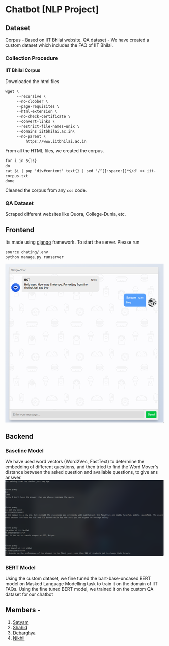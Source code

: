 # Chatbot [NLP Project]

## Dataset
Corpus - Based on IIT Bhilai website.
QA dataset - We have created a custom dataset which includes the FAQ of IIT Bhilai. 

### Collection Procedure
#### IIT Bhilai Corpus
Downloaded the html files
```shell
wget \
     --recursive \
     --no-clobber \
     --page-requisites \
     --html-extension \
     --no-check-certificate \
     --convert-links \
     --restrict-file-names=unix \
     --domains iitbhilai.ac.in\
     --no-parent \
         https://www.iitbhilai.ac.in
````
From all the HTML files, we created the corpus.
```shell
for i in ${ls}
do
cat $i | pup 'div#content' text{} | sed '/^[[:space:]]*$/d' >> iit-corpus.txt
done
```
Cleaned the corpus from any `css` code.
### QA Dataset
Scraped different websites like Quora, College-Dunia, etc.

## Frontend
Its made using [django](https://www.djangoproject.com/) framework.
To start the server. Please run
```shell
source chating/.env
python manage.py runserver
```
![UI](./assets/frontend.png)

## Backend
### Baseline Model
We have used word vectors (Word2Vec, FastText) to determine the embedding of different questions, and then tried
to find the Word Mover's distance between the asked question and available questions, to give ans answer.
![Chatbot](./assets/chatbot_baseline.png)

### BERT Model
Using the custom dataset, we fine tuned the bart-base-uncased BERT model on Masked Language Modelling task to train it on the domain of IIT FAQs.
Using the fine tuned BERT model, we trained it on the custom QA dataset for our chatbot

## Members - 
1. [Satyam](https://github.com/satyams2812)
2. [Shahid](https://github.com/sowdagar3)
3. [Debarghya](https://github.com/deba-iitbh)
4. [Nikhil](https://github.com/nikhildotpy)
